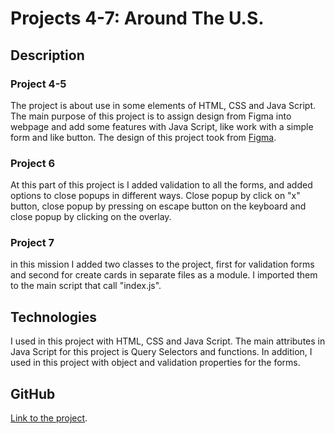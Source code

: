 # Projects 4-7: Around The U.S.

## Description

### Project 4-5

The project is about use in some elements of HTML, CSS and Java Script. The main purpose of this project is to assign design from Figma into webpage and add some features with Java Script, like work with a simple form and like button.
The design of this project took from [Figma](https://www.figma.com/file/m79HxYeZpOXRw0Tz2eZGOV/Sprint-5%3A-Around-The-U.S.-%7C-desktop-%2B-mobile?node-id=0%3A1).

### Project 6

At this part of this project is I added validation to all the forms, and added options to close popups in different ways. Close popup by click on "x" button, close popup by pressing on escape button on the keyboard and close popup by clicking on the overlay.

### Project 7

in this mission I added two classes to the project, first for validation forms and second for create cards in separate files as a module. I imported them to the main script that call "index.js".

## Technologies

I used in this project with HTML, CSS and Java Script.
The main attributes in Java Script for this project is Query Selectors and functions.
In addition, I used in this project with object and validation properties for the forms.

## GitHub

[Link to the project](https://nitzanc07.github.io/web_project_4/).
